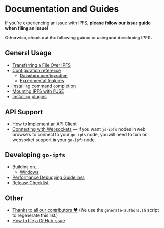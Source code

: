 # Documentation and Guides

If you’re experiencing an issue with IPFS, **please follow [our issue guide](github-issue-guide.md) when filing an issue!**

Otherwise, check out the following guides to using and developing IPFS:


## General Usage

- [Transferring a File Over IPFS](file-transfer.md)
- [Configuration reference](config.md)
    - [Datastore configuration](datastores.md)
    - [Experimental features](experimental-features.md)
- [Installing command completion](command-completion.md)
- [Mounting IPFS with FUSE](fuse.md)
- [Installing plugins](plugins.md)


## API Support

- [How to Implement an API Client](implement-api-bindings.md)
- [Connecting with Websockets](transports.md) — if you want `js-ipfs` nodes in web browsers to connect to your `go-ipfs` node, you will need to turn on websocket support in your `go-ipfs` node.


## Developing `go-ipfs`

- Building on…
    - [Windows](windows.md)
- [Performance Debugging Guidelines](debug-guide.md)
- [Release Checklist](releases.md)


## Other

- [Thanks to all our contributors ❤️](AUTHORS) (We use the `generate-authors.sh` script to regenerate this list.)
- [How to file a GitHub Issue](github-issue-guide.md)
